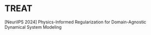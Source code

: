 # TREAT
[NeuriIPS 2024] Physics-Informed Regularization for Domain-Agnostic Dynamical System Modeling 
